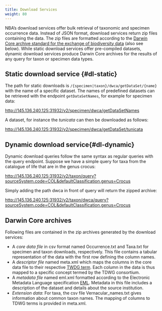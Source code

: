 ```yaml
---
title: Download Services
weight: 80
---
```


NBA’s download services offer bulk retrieval of taxonomic and specimen occurrence data. Instead of 
JSON format, download services return zip files containing the data. The zip files are formatted according to the [Darwin Core 
archive standard for the exchange of biodiversity data](http://tools.gbif.org/dwca-assistant/gbif\_dwc-a\_asst\_en\_v1.1.pdf) (also see below). 
While static download services offer pre-compiled datasets, dynamic download services produce Darwin Core archives for the results of any query 
for taxon or specimen data types.


## Static download service {#dl-static}
The path for static downloads is `/{specimen|taxon}/dwca/getDataSet/{name}` with the name of a specific dataset. The names of predefined datasets can be 
retrieved with the endpoint `getDataSetNames`, for example for specimen data:

http://145.136.240.125:31932/v2/specimen/dwca/getDataSetNames

A dataset, for instance the *tunicata* can then be downloaded as follows:

http://145.136.240.125:31932/v2/specimen/dwca/getDataSet/tunicata


## Dynamic download service{#dl-dynamic}
Dynamic download queries follow the same syntax as regular queries with the query endpoint. Suppose we have a simple query 
for taxa from the catalogue of life that are in the genus crocus: 

http://145.136.240.125:31932/v2/taxon/query?sourceSystem.code=COL&defaultClassification.genus=Crocus

Simply adding the path dwca in front of query will return the zipped archive:

http://145.136.240.125:31932/v2/taxon/dwca/query?sourceSystem.code=COL&defaultClassification.genus=Crocus


## Darwin Core archives
Following files are contained in the zip archives generated by the download services:

* A *core data file* in csv format named Occurrence.txt and Taxa.txt for specimen and taxon downloads, respectively. 
  This file contains a tabular representation of the data with the first row defining the column names. 
* A *descriptor file* named meta.xml which maps the columns in the core data file to their respective [TWDG term](http://rs.tdwg.org/dwc/terms/). 
  Each column in the data is thus mapped to a specific concept termed by the TDWG consortium.
* A *metadata file* named eml.xml formatted according to the Electronic Metadata Language specification 
  [EML](https://knb.ecoinformatics.org/#external//emlparser/docs/index.html). Metadata in this file includes a description of 
  the dataset and details about the source institution.
* *Extension data*: For taxa, the csv file Vernacular_names.txt gives information about common taxon names. 
  The mapping of columns to TDWG terms is provided in meta.xml.
